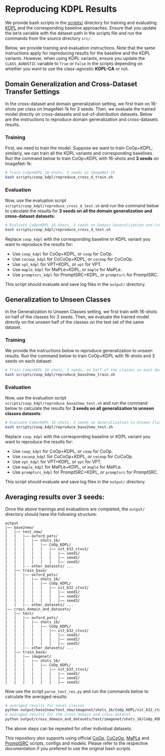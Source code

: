 # Reproducing KDPL Results

We provide bash scripts in the [scripts/](../scripts) directory for training and evaluating [KDPL](https://github.com/miccunifi/KDPL) and the corresponding baseline approaches. Ensure that you update the `DATA` variable with the dataset path in the scripts file and run the commands from the source directory `src/`.

Below, we provide training and evaluation instructions. Note that the same instructions apply for reproducing results for the baseline and the KDPL variants. However, when using KDPL variants, ensure you update the `CLASS_AGNOSTIC` variable to `True` or `False` in the scripts depending on whether you want to use the class-agnostic **KDPL-CA** or not.

## Domain Generalization and Cross-Dataset Transfer Settings

In the cross-dataset and domain generalization setting, we first train on 16-shots per class on ImageNet-1k for 3 seeds. Then, we evaluate the trained model directly on cross-datasets and out-of-distribution datasets. Below are the instructions to reproduce domain generalization and cross-datasets results.

### Training

First, we need to train the model. Suppose we want to train CoOp+KDPL; similarly, we can train all the KDPL variants and corresponding baselines. Run the command below to train CoOp+KDPL with 16-shots and **3 seeds** on ImageNet-1k:

```bash
# Train CoOp+KDPL 16-shots, 3 seeds on ImageNet-1k 
bash scripts/coop_kdpl/reproduce_cross_d_train.sh
```

### Evaluation

Now, use the evaluation script `scripts/coop_kdpl/reproduce_cross_d_test.sh` and run the command below to calculate the results for **3 seeds on all the domain generalization and cross-dataset datasets**:

```bash
# Evaluate CoOp+KDPL 16-shots, 3 seeds on Domain Generalization and Cross-Dataset Transfer settings
bash scripts/coop_kdpl/reproduce_cross_d_test.sh
```

Replace `coop_kdpl` with the corresponding baseline or KDPL variant you want to reproduce the results for:

- Use `coop_kdpl` for CoOp+KDPL, or `coop` for CoOp.
- Use `cocoop_kdpl` for CoCoOp+KDPL, or `cocoop` for CoCoOp.
- Use `vpt_kdpl` for VPT+KDPL, or `vpt` for VPT.
- Use `maple_kdpl` for MaPLe+KDPL, or `maple` for MaPLe.
- Use `promptsrc_kdpl` for PromptSRC+KDPL, or `promptsrc` for PromptSRC.

This script should evaluate and save log files in the `output/` directory.

## Generalization to Unseen Classes

In the Generalization to Unseen Classes setting, we first train with 16-shots on half of the classes for 3 seeds. Then, we evaluate the trained model directly on the unseen half of the classes on the test set of the same dataset.

### Training

We provide the instructions below to reproduce generalization to unseen results. Run the command below to train CoOp+KDPL with 16-shots and 3 seeds on each dataset:

```bash
# Train CoOp+KDPL 16-shots, 3 seeds, on half of the classes on each dataset 
bash scripts/coop_kdpl/reproduce_base2new_train.sh
```

### Evaluation

Now, use the evaluation script `scripts/coop_kdpl/reproduce_base2new_test.sh` and run the command below to calculate the results for **3 seeds on all generalization to unseen classes datasets**:

```bash
# Evaluate CoOp+KDPL 16-shots, 3 seeds on Generalization to Unseen Classes setting
bash scripts/coop_kdpl/reproduce_base2new_test.sh
```

Replace `coop_kdpl` with the corresponding baseline or KDPL variant you want to reproduce the results for:

- Use `coop_kdpl` for CoOp+KDPL, or `coop` for CoOp.
- Use `cocoop_kdpl` for CoCoOp+KDPL, or `cocoop` for CoCoOp.
- Use `vpt_kdpl` for VPT+KDPL, or `vpt` for VPT.
- Use `maple_kdpl` for MaPLe+KDPL, or `maple` for MaPLe.
- Use `promptsrc_kdpl` for PromptSRC+KDPL, or `promptsrc` for PromptSRC.

This script should evaluate and save log files in the `output/` directory.

## Averaging results over 3 seeds: 
Once the above trainings and evaluations are completed, the `output/` directory should have the following structure:

```
output
|–– base2new/
|   |–– test_new/
|   |   |–– oxford_pets/
|   |   |   |–– shots_16/
|   |   |   |   |–– CoOp_KDPL/
|   |   |   |   |   |–– vit_b32_ctxv1/
|   |   |   |   |   |   |–– seed1/
|   |   |   |   |   |   |–– seed2/
|   |   |   |   |   |   |–– seed3/
|   |   |-- other_datasets/ ...
|   |–– train_base/
|   |   |–– oxford_pets/
|   |   |   |–– shots_16/
|   |   |   |   |–– CoOp_KDPL/
|   |   |   |   |   |–– vit_b32_ctxv1/
|   |   |   |   |   |   |–– seed1/
|   |   |   |   |   |   |–– seed2/
|   |   |   |   |   |   |–– seed3/
|   |   |-- other_datasets/ ...
|–– cross_domain_and_datasets/
|   |–– test/
|   |   |–– oxford_pets/
|   |   |   |–– shots_16/
|   |   |   |   |–– CoOp_KDPL/
|   |   |   |   |   |–– vit_b32_ctxv1/
|   |   |   |   |   |   |–– seed1/
|   |   |   |   |   |   |–– seed2/
|   |   |   |   |   |   |–– seed3/
|   |   |-- other_datasets/ ...
|   |–– train_base/
|   |   |–– imagenet/
|   |   |   |–– shots_16/
|   |   |   |   |–– CoOp_KDPL/
|   |   |   |   |   |–– vit_b32_ctxv1/
|   |   |   |   |   |   |–– seed1/
|   |   |   |   |   |   |–– seed2/
|   |   |   |   |   |   |–– seed3/
```

Now use the script `parse_test_res.py` and run the commands below to calculate the averaged results:
```bash
# averaged results for novel classes
python output/base2new/test_new/imagenet/shots_16/CoOp_KDPL/vit_b32_ctxv1 --test-log
# averaged results for the cross-domain and cross-dataset 
python output/cross_domain_and_datasets/test/imagenet/shots_16/CoOp_KDPL/vit_b32_ctxv1 --test-log
```

The above steps can be repeated for other individual datasets.


This repository also supports using official [CoOp](https://github.com/KaiyangZhou/CoOp), [CoCoOp](https://github.com/KaiyangZhou/CoOp), [MaPLe](https://github.com/muzairkhattak/multimodal-prompt-learning) and [PromptSRC](https://github.com/muzairkhattak/PromptSRC) scripts, configs and models.
Please refer to the respective documentation if you prefered to use the original bash scripts.